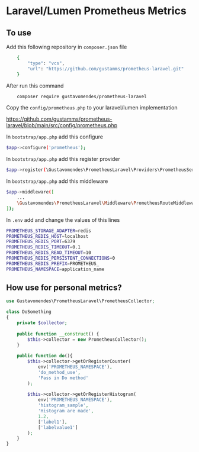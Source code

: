 # Laravel/Lumen Prometheus Metrics

## To use

Add this following repository in `composer.json` file
```bash
    {
        "type": "vcs",
        "url": "https://github.com/gustamms/prometheus-laravel.git"
    }
```

After run this command
```bash
    composer require gustavomendes/prometheus-laravel
```

Copy the `config/prometheus.php` to your laravel/lumen implementation

https://github.com/gustamms/prometheus-laravel/blob/main/src/config/prometheus.php

In `bootstrap/app.php` add this configure
```bash
$app->configure('prometheus');
```

In `bootstrap/app.php` add this register provider
```bash
$app->register(\Gustavomendes\PrometheusLaravel\Providers\PrometheusServiceProvider::class);
```

In `bootstrap/app.php` add this middleware
```bash
$app->middleware([
    ...
    \Gustavomendes\PrometheusLaravel\Middleware\PrometheusRouteMiddleware::class
]);

```

In `.env` add and change the values of this lines 
```bash
PROMETHEUS_STORAGE_ADAPTER=redis
PROMETHEUS_REDIS_HOST=localhost
PROMETHEUS_REDIS_PORT=6379
PROMETHEUS_REDIS_TIMEOUT=0.1
PROMETHEUS_REDIS_READ_TIMEOUT=10
PROMETHEUS_REDIS_PERSISTENT_CONNECTIONS=0
PROMETHEUS_REDIS_PREFIX=PROMETHEUS_
PROMETHEUS_NAMESPACE=application_name
```

## How use for personal metrics?

```php
use Gustavomendes\PrometheusLaravel\PrometheusCollector;

class DoSomething 
{
    private $collector;
    
    public function __construct() {
        $this->collector = new PrometheusCollector();
    }
    
    public function do(){
        $this->collector->getOrRegisterCounter(
            env('PROMETHEUS_NAMESPACE'),
            'do_method_use',
            'Pass in Do method'
        );
        
        $this->collector->getOrRegisterHistogram(
            env('PROMETHEUS_NAMESPACE'),
            'histogram_sample',
            'Histogram are made',
            1.2,
            ['label1'],
            ['labelvalue1']
        );
    }
}
```